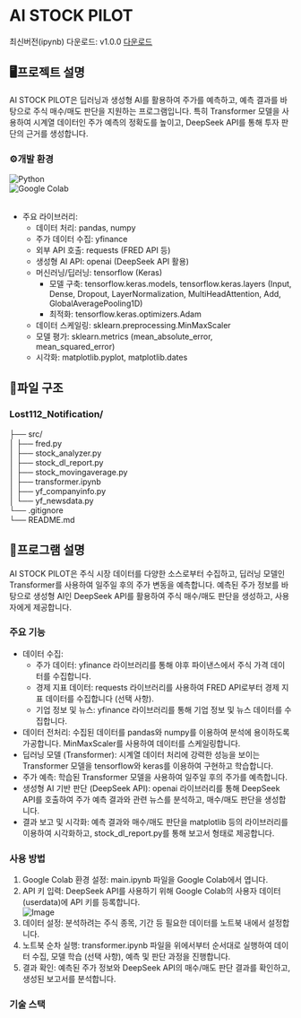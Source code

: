 # AI STOCK PILOT

최신버전(ipynb) 다운로드: v1.0.0  [다운로드]()

## 🖥프로젝트 설명
AI STOCK PILOT은 딥러닝과 생성형 AI를 활용하여 주가를 예측하고, 예측 결과를 바탕으로 주식 매수/매도 판단을 지원하는 프로그램입니다. 특히 Transformer 모델을 사용하여 시계열 데이터인 주가 예측의 정확도를 높이고, DeepSeek API를 통해 투자 판단의 근거를 생성합니다.

### ⚙개발 환경
![Python](https://img.shields.io/badge/python-3670A0?style=for-the-badge&logo=python&logoColor=white)<br/>
![Google Colab](https://img.shields.io/badge/Google%20Colab-%23F9A825.svg?style=for-the-badge&logo=googlecolab&logoColor=white)<br/><br/>
- 주요 라이브러리:
    - 데이터 처리: pandas, numpy
    - 주가 데이터 수집: yfinance
    - 외부 API 호출: requests (FRED API 등)
    - 생성형 AI API: openai (DeepSeek API 활용)
    - 머신러닝/딥러닝: tensorflow (Keras)
        - 모델 구축: tensorflow.keras.models, tensorflow.keras.layers (Input, Dense, Dropout, LayerNormalization, MultiHeadAttention, Add, GlobalAveragePooling1D)
        - 최적화: tensorflow.keras.optimizers.Adam
    - 데이터 스케일링: sklearn.preprocessing.MinMaxScaler
    - 모델 평가: sklearn.metrics (mean_absolute_error, mean_squared_error)
    - 시각화: matplotlib.pyplot, matplotlib.dates

## 📂파일 구조
### Lost112_Notification/
├── src/<br/>
│   ├── fred.py<br/>
│   ├── stock_analyzer.py<br/>
│   ├── stock_dl_report.py<br/>
│   ├── stock_movingaverage.py<br/>
│   ├── transformer.ipynb<br/>
│   ├── yf_companyinfo.py<br/>
│   └── yf_newsdata.py<br/>
└── .gitignore<br/>
└── README.md

## 📌프로그램 설명
AI STOCK PILOT은 주식 시장 데이터를 다양한 소스로부터 수집하고, 딥러닝 모델인 Transformer를 사용하여 일주일 후의 주가 변동을 예측합니다. 예측된 주가 정보를 바탕으로 생성형 AI인 DeepSeek API를 활용하여 주식 매수/매도 판단을 생성하고, 사용자에게 제공합니다.
### 주요 기능
- 데이터 수집:
    - 주가 데이터: yfinance 라이브러리를 통해 야후 파이낸스에서 주식 가격 데이터를 수집합니다.
    - 경제 지표 데이터: requests 라이브러리를 사용하여 FRED API로부터 경제 지표 데이터를 수집합니다 (선택 사항).
    - 기업 정보 및 뉴스: yfinance 라이브러리를 통해 기업 정보 및 뉴스 데이터를 수집합니다.
- 데이터 전처리: 수집된 데이터를 pandas와 numpy를 이용하여 분석에 용이하도록 가공합니다. MinMaxScaler를 사용하여 데이터를 스케일링합니다.
- 딥러닝 모델 (Transformer): 시계열 데이터 처리에 강력한 성능을 보이는 Transformer 모델을 tensorflow와 keras를 이용하여 구현하고 학습합니다.
- 주가 예측: 학습된 Transformer 모델을 사용하여 일주일 후의 주가를 예측합니다.
- 생성형 AI 기반 판단 (DeepSeek API): openai 라이브러리를 통해 DeepSeek API를 호출하여 주가 예측 결과와 관련 뉴스를 분석하고, 매수/매도 판단을 생성합니다.
- 결과 보고 및 시각화: 예측 결과와 매수/매도 판단을 matplotlib 등의 라이브러리를 이용하여 시각화하고, stock_dl_report.py를 통해 보고서 형태로 제공합니다.

### 사용 방법

1. Google Colab 환경 설정: main.ipynb 파일을 Google Colab에서 엽니다.
2. API 키 입력: DeepSeek API를 사용하기 위해 Google Colab의 사용자 데이터 (userdata)에 API 키를 등록합니다.<br/>![Image](https://github.com/user-attachments/assets/05ee8628-661a-47ec-b6c0-be2ac9f6e0dc)
3. 데이터 설정: 분석하려는 주식 종목, 기간 등 필요한 데이터를 노트북 내에서 설정합니다.
4. 노트북 순차 실행: transformer.ipynb 파일을 위에서부터 순서대로 실행하여 데이터 수집, 모델 학습 (선택 사항), 예측 및 판단 과정을 진행합니다.
5. 결과 확인: 예측된 주가 정보와 DeepSeek API의 매수/매도 판단 결과를 확인하고, 생성된 보고서를 분석합니다.




### 기술 스택






